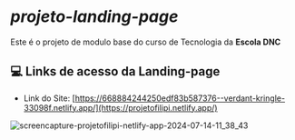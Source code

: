 # *projeto-landing-page*
Este é o projeto de modulo base do curso de Tecnologia da **Escola DNC**
## 💻 Links de acesso da Landing-page

 - Link do Site: [https://668884244250edf83b587376--verdant-kringle-33098f.netlify.app/](https://projetofilipi.netlify.app/)

![screencapture-projetofilipi-netlify-app-2024-07-14-11_38_43](https://github.com/user-attachments/assets/ac176ad9-ea65-4db1-be97-99ff0ee2ddc4)

